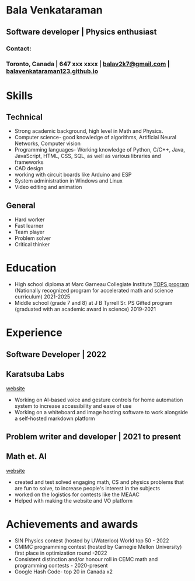# Bala Venkataraman

## Software developer | Physics enthusiast
### Contact: 

### Toronto, Canada | 647 xxx xxxx | balav2k7@gmail.com | [balavenkataraman123.github.io](https://balavenkataraman123.github.io)

# Skills

## Technical

- Strong academic background, high level in Math and Physics.
- Computer science- good knowledge of algorithms, Artificial Neural Networks, Computer vision
- Programming languages- Working knowledge of Python, C/C++, Java, JavaScript, HTML, CSS, SQL, as well as various libraries and frameworks
- CAD design
- working with circuit boards like Arduino and ESP
- System administration in Windows and Linux
- Video editing and animation

## General

- Hard worker
- Fast learner
- Team player
- Problem solver
- Critical thinker

# Education

- High school diploma at Marc Garneau Collegiate Institute [TOPS program](https://topsprogram.ca) (Nationally recognized program for accelerated math and science curriculum) 2021-2025
- Middle school (grade 7 and 8) at J B Tyrrell Sr. PS Gifted program (graduated with an academic award in science) 2019-2021

# Experience

## Software Developer | 2022

## Karatsuba Labs

[website](https://karatsubalabs.com)

- Working on AI-based voice and gesture controls for home automation system to increase accessibility and ease of use
- Working on a whiteboard and image hosting software to work alongside a self-hosted markdown platform

## Problem writer and developer | 2021 to present

## Math et. Al
[website](https://mathetal.org)

- created and test solved engaging math, CS and physics problems that are fun to solve, to increase people's interest in the subjects
- worked on the logistics for contests like the MEAAC
- Helped with making the website and VO platform

# Achievements and awards

- SIN Physics contest (hosted by UWaterloo) World top 50 - 2022
- CMIMC programming contest (hosted by Carnegie Mellon University) first place in optimization round -2022
- Consistent distinction and/or honour roll in CEMC math and programming contests - 2020-present
- Google Hash Code- top 20 in Canada x2








